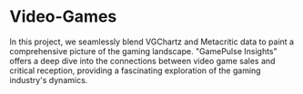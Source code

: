 # Video-Games
In this project, we seamlessly blend VGChartz and Metacritic data to paint a comprehensive picture of the gaming landscape. "GamePulse Insights" offers a deep dive into the connections between video game sales and critical reception, providing a fascinating exploration of the gaming industry's dynamics.
